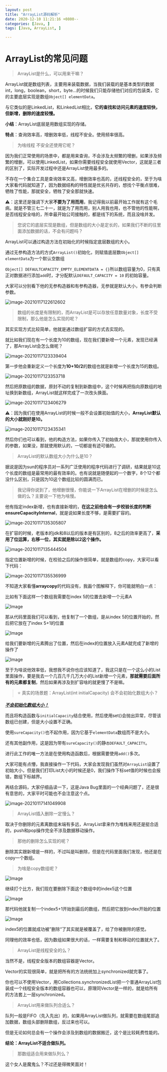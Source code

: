 ```yaml
---
layout: post
title: "ArrayList源码解析"
date: 2020-12-10 11:21:16 +0800--
categories: [Java, ]
tags: [Java, ArrayList, ]  

---
```


# ArrayList的常见问题

> ArrayList是什么，可以用来干嘛？

ArrayList就是数组列表，主要用来装载数据，当我们装载的是基本类型的数据int，long，boolean，short，byte…的时候我们只能存储他们对应的包装类，它的主要底层实现是数组`Object[] elementData`。

与它类似的是LinkedList，和LinkedList相比，**它的查找和访问元素的速度较快，但新增，删除的速度较慢。**

**小结**：ArrayList底层是用数组实现的存储。

**特点**：查询效率高，增删效率低，线程不安全。使用频率很高。



> 为啥线程 不安全还使用它呢？

因为我们正常使用的场景中，都是用来查询，不会涉及太频繁的增删，如果涉及频繁的增删，可以使用LinkedList，如果你需要线程安全就使用Vector，这就是三者的区别了，实际开发过程中还是ArrayList使用最多的。

不存在一个集合工具是查询效率又高，增删效率也高的，还线程安全的，至于为啥大家看代码就知道了，因为数据结构的特性就是优劣共存的，想找个平衡点很难，牺牲了性能，那就安全，牺牲了安全那就快速。

⚠️：这里还是强调下大家**不要为了用而用**，我记得我以前最开始工作就有这个毛病。就是不管三七二十一，就是为了用而用，别人用我也用，也不管他的性能啊，是否线程安全啥的，所幸最开始公司接触的，都是线下的系统，而且没啥并发。



> 您说它的底层实现是数组，但是数组的大小是定长的，如果我们不断的往里面添加数据的话，不会有问题吗？

ArrayList可以通过构造方法在初始化的时候指定底层数组的大小。

通过无参构造方法的方式`ArrayList()`初始化，则赋值底层数`Object[] elementData`为一个默认空数组

`Object[] DEFAULTCAPACITY_EMPTY_ELEMENTDATA = {}`所以数组容量为0，只有真正对数据进行添加`add`时，才分配默认`DEFAULT_CAPACITY = 10` 的初始容量。

大家可以分别看下他的无参构造器和有参构造器，无参就是默认大小，有参会判断参数。

![image-20210117122612602](/Users/silince/Develop/博客/blog_to_git/assets/imgs/image-20210117122612602.png)



> 数组的长度是有限制的，而ArrayList是可以存放任意数量对象，长度不受限制，那么他是怎么实现的呢？

其实实现方式比较简单，他就是通过数组扩容的方式去实现的。

就比如我们现在有一个长度为10的数组，现在我们要新增一个元素，发现已经满了，那ArrayList会怎么做呢？

![image-20210117123339404](/Users/silince/Develop/博客/blog_to_git/assets/imgs/image-20210117123339404.png)

第一步他会重新定义一个长度为**10+10/2**的数组也就是新增一个长度为15的数组。

![image-20210117123353718](/Users/silince/Develop/博客/blog_to_git/assets/imgs/image-20210117123353718.png)

然后把原数组的数据，原封不动的复制到新数组中，这个时候再把指向原数组的地址换到新数组，ArrayList就这样完成了一次改头换面。

![image-20210117123406279](/Users/silince/Develop/博客/blog_to_git/assets/imgs/image-20210117123406279.png)

⚠️：因为我们在使用ArrayList的时候一般不会设置初始值的大小，**ArrayList默认的大小就刚好是10。**

![image-20210117123435341](/Users/silince/Develop/博客/blog_to_git/assets/imgs/image-20210117123435341.png)

然后你们也可以看到，他的构造方法，如果你传入了初始值大小，那就使用你传入的参数，如果没，那就使用默认的，一切都是有迹可循的。

> ArrayList的默认数组大小为什么是10？

据说是因为sun的程序员对一系列广泛使用的程序代码进行了调研，结果就是10这个长度的数组是最常用的最有效率的。也有说就是随便起的一个数字，8个12个都没什么区别，只是因为10这个数组比较的圆满而已。



> 我记得你说到了，他增删很慢，你能说一下ArrayList在增删的时候是怎么做的么？主要说一下他为啥慢。

他有指定index新增，也有直接新增的，**在这之前他会有一步校验长度的判断ensureCapacityInternal**，就是说如果长度不够，是需要扩容的。

![image-20210117135305807](/Users/silince/Develop/博客/blog_to_git/assets/imgs/image-20210117135305807.png)

在扩容的时候，老版本的jdk和8以后的版本是有区别的，8之后的效率更高了，**采用了位运算，右移一位，其实就是除以2这个操作。**

![image-20210117135444504](/Users/silince/Develop/博客/blog_to_git/assets/imgs/image-20210117135444504.png)

指定位置新增的时候，在校验之后的操作很简单，就是数组的copy，大家可以看下代码：

![image-20210117135536999](/Users/silince/Develop/博客/blog_to_git/assets/imgs/image-20210117135536999.png)

不知道大家看懂**arraycopy**的代码没有，我画个图解释下，你可能就明白一点：

比如有下面这样一个数组我需要在index 5的位置去新增一个元素A

![Image](/Users/silince/Develop/博客/blog_to_git/assets/imgs/640-20210117140405307.png)

那从代码里面我们可以看到，他复制了一个数组，是从index 5的位置开始的，然后把它放在了index 5+1的位置

![Image](/Users/silince/Develop/博客/blog_to_git/assets/imgs/640-20210117140405335.png)

给我们要新增的元素腾出了位置，然后在index的位置放入元素A就完成了新增的操作了

![Image](/Users/silince/Develop/博客/blog_to_git/assets/imgs/640-20210117140405349.png)

至于为啥说他效率低，我想我不说你也应该知道了，我这只是在一个这么小的List里面操作，要是我去一个几百几千几万大小的List新增一个元素，**那就需要后面所有的元素都复制**，然后如果再涉及到扩容啥的就更慢了不是嘛。



> ⭐️ 真实的场景题：ArrayList(int initialCapacity) 会不会初始化数组大小？

<u>***不会初始化数组大小！***</u>

而且将构造函数与`initialCapacity`结合使用，然后使用set()会抛出异常，尽管该数组已创建，但是大小设置不正确。

使用`sureCapacity()`也不起作用，因为它基于`elementData`数组而不是大小。

还有其他副作用，这是因为带有`sureCapacity()`的静`态DEFAULT_CAPACITY`。

进行此工作的唯一方法是在使用构造函数后，根据需要使用`add()`多次。

大家可能有点懵，我直接操作一下代码，大家会发现我们虽然对`ArrayList`设置了初始大小，但是我们打印List大小的时候还是0，我们操作下标set值的时候也会报错，数组下标越界。

再结合源码，大家仔细品读一下，这是Java Bug里面的一个经典问题了，还是很有意思的，大家平时可能也不会注意这个点。

![image-20210117141049908](/Users/silince/Develop/博客/blog_to_git/assets/imgs/image-20210117141049908.png)



> ArrayList插入删除一定慢么？

取决于你删除的元素离数组末端有多远，ArrayList拿来作为堆栈来用还是挺合适的，push和pop操作完全不涉及数据移动操作。



> 那他的删除怎么实现的呢？

删除其实跟新增是一样的，不过叫是叫删除，但是在代码里面我们发现，他还是在copy一个数组。



> 为啥是copy数组呢？

![Image](/Users/silince/Develop/博客/blog_to_git/assets/imgs/640-20210117142859986.png)

继续打个比方，我们现在要删除下面这个数组中的index5这个位置

![Image](/Users/silince/Develop/博客/blog_to_git/assets/imgs/640-20210117142859957.png)

那代码他就复制一个index5+1开始到最后的数组，然后把它放到index开始的位置

![Image](/Users/silince/Develop/博客/blog_to_git/assets/imgs/640-20210117142859966.png)

index5的位置就成功被”删除“了其实就是被覆盖了，给了你被删除的感觉。

同理他的效率也低，因为数组如果很大的话，一样需要复制和移动的位置就大了。



> ArrayList是线程安全的么？

当然不是，线程安全版本的数组容器是Vector。

Vector的实现很简单，就是把所有的方法统统加上synchronized就完事了。

你也可以不使用Vector，用Collections.synchronizedList把一个普通ArrayList包装成一个线程安全版本的数组容器也可以，原理同Vector是一样的，就是给所有的方法套上一层synchronized。



> ArrayList用来做队列合适么？

队列一般是FIFO（先入先出）的，如果用ArrayList做队列，就需要在数组尾部追加数据，数组头部删除数组，反过来也可以。

但是无论如何总会有一个操作会涉及到数组的数据搬迁，这个是比较耗费性能的。

**结论：ArrayList不适合做队列。**



> 那数组适合用来做队列么？

这个女人是魔鬼么？不过还是得微笑面对！